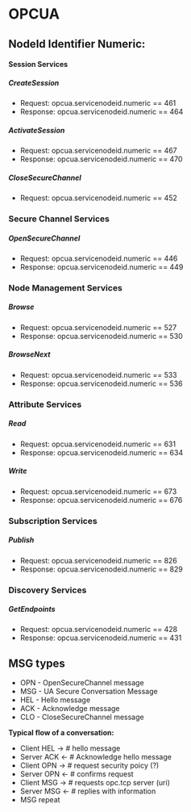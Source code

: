 # OPCUA
## NodeId Identifier Numeric:
#### Session Services
##### CreateSession
- Request: opcua.servicenodeid.numeric == 461
- Response: opcua.servicenodeid.numeric == 464

##### ActivateSession
- Request: opcua.servicenodeid.numeric == 467
- Response: opcua.servicenodeid.numeric == 470

##### CloseSecureChannel
- Request: opcua.servicenodeid.numeric == 452

### Secure Channel Services
##### OpenSecureChannel
- Request: opcua.servicenodeid.numeric == 446
- Response: opcua.servicenodeid.numeric == 449

### Node Management Services
##### Browse
- Request: opcua.servicenodeid.numeric == 527
- Response: opcua.servicenodeid.numeric == 530

##### BrowseNext
- Request: opcua.servicenodeid.numeric == 533
- Response: opcua.servicenodeid.numeric == 536

### Attribute Services
##### Read
- Request: opcua.servicenodeid.numeric == 631
- Response: opcua.servicenodeid.numeric == 634

##### Write
- Request: opcua.servicenodeid.numeric == 673
- Response: opcua.servicenodeid.numeric == 676

### Subscription Services
##### Publish
- Request: opcua.servicenodeid.numeric == 826
- Response: opcua.servicenodeid.numeric == 829

### Discovery Services
##### GetEndpoints
- Request: opcua.servicenodeid.numeric == 428
- Response: opcua.servicenodeid.numeric == 431


## MSG types
- OPN - OpenSecureChannel message
- MSG - UA Secure Conversation Message
- HEL - Hello message
- ACK - Acknowledge message
- CLO - CloseSecureChannel message

**Typical flow of a conversation:**
- Client HEL -> # hello message
- Server ACK <- # Acknowledge hello message
- Client OPN -> # request security poicy (?)
- Server OPN <- # confirms request
- Client MSG -> # requests opc.tcp server (uri)
- Server MSG <- # replies with information
- MSG repeat